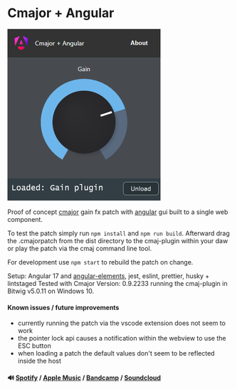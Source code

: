 # Cmajor + Angular

![cmajorpatch screenshot](screenshot.png)

Proof of concept [cmajor] gain fx patch with [angular] gui built to a single web component.

To test the patch simply run `npm install` and `npm run build`. Afterward drag the .cmajorpatch from
the dist directory to the cmaj-plugin within your daw or play the patch via the cmaj command line tool.

For development use `npm start` to rebuild the patch on change.

Setup: Angular 17 and [angular-elements], jest, eslint, prettier, husky + lintstaged
Tested with Cmajor Version: 0.9.2233 running the cmaj-plugin in Bitwig v5.0.11 on Windows 10.

#### Known issues / future improvements

- currently running the patch via the vscode extension does not seem to work
- the pointer lock api causes a notification within the webview to use the ESC button
- when loading a patch the default values don't seem to be reflected inside the host

#### 🔊 [Spotify] / [Apple Music] / [Bandcamp] / [Soundcloud]

[cmajor]: https://github.com/SoundStacks/cmajor
[angular]: https://angular.io/
[angular-elements]: https://angular.io/guide/elements
[esbuild]: https://esbuild.github.io/
[Spotify]: https://open.spotify.com/artist/2jOQrKX3rRoZORPfFcXaYU
[Apple Music]: https://music.apple.com/us/artist/loowps/1326334750
[Bandcamp]: https://loowps.bandcamp.com
[Soundcloud]: https://soundcloud.com/loowps
